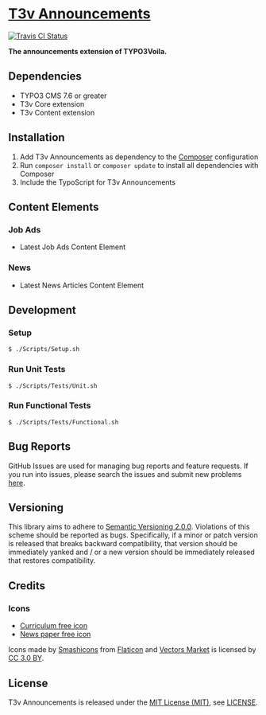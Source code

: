 [T3v Announcements]
===================

[![Travis CI Status][Travis CI Status]][Travis CI]

**The announcements extension of TYPO3Voila.**

Dependencies
------------

* TYPO3 CMS 7.6 or greater
* T3v Core extension
* T3v Content extension

Installation
------------

1. Add T3v Announcements as dependency to the [Composer] configuration
2. Run `composer install` or `composer update` to install all dependencies with Composer
3. Include the TypoScript for T3v Announcements

Content Elements
----------------

### Job Ads

* Latest Job Ads Content Element

### News

* Latest News Articles Content Element

Development
-----------

### Setup

```
$ ./Scripts/Setup.sh
```

### Run Unit Tests

```
$ ./Scripts/Tests/Unit.sh
```

### Run Functional Tests

```
$ ./Scripts/Tests/Functional.sh
```

Bug Reports
-----------

GitHub Issues are used for managing bug reports and feature requests. If you run into issues, please search the issues
and submit new problems [here].

Versioning
----------

This library aims to adhere to [Semantic Versioning 2.0.0]. Violations of this scheme should be reported as bugs.
Specifically, if a minor or patch version is released that breaks backward compatibility, that version should be
immediately yanked and / or a new version should be immediately released that restores compatibility.

Credits
-------

### Icons

* [Curriculum free icon]
* [News paper free icon]

Icons made by [Smashicons] from [Flaticon] and [Vectors Market] is licensed by [CC 3.0 BY].

License
-------

T3v Announcements is released under the [MIT License (MIT)], see [LICENSE].

[Acceptance testing TYPO3]: https://wiki.typo3.org/Acceptance_testing "Acceptance testing TYPO3"
[Automated testing TYPO3]: https://wiki.typo3.org/Automated_testing "Automated testing TYPO3"
[CC 3.0 BY]: http://creativecommons.org/licenses/by/3.0/ "Creative Commons BY 3.0"
[Composer]: https://getcomposer.org "Dependency Manager for PHP"
[Curriculum free icon]: https://www.flaticon.com/free-icon/curriculum_321882 "Curriculum free icon"
[Flaticon]: http://www.flaticon.com "Flaticon"
[Functional testing TYPO3]: https://wiki.typo3.org/Functional_testing "Functional testing TYPO3"
[here]: https://github.com/t3v/t3v_announcements/issues "GitHub Issue Tracker"
[LICENSE]: https://raw.githubusercontent.com/t3v/t3v_announcements/master/LICENSE "License"
[MIT License (MIT)]: http://opensource.org/licenses/MIT "The MIT License (MIT)"
[News paper free icon]: https://www.flaticon.com/free-icon/news-paper_269194 "News paper free icon"
[Semantic Versioning 2.0.0]: http://semver.org "Semantic Versioning 2.0.0"
[Smashicons]: https://www.flaticon.com/authors/smashicons "Smashicons"
[T3v Announcements]: https://t3v.github.io/t3v_announcements/ "The announcements extension of TYPO3Voila."
[Travis CI Status]: https://img.shields.io/travis/t3v/t3v_announcements.svg?style=flat "Travis CI Status"
[Travis CI]: https://travis-ci.org/t3v/t3v_announcements "T3v Announcements at Travis CI"
[TYPO3voila]: https://github.com/t3v "“UH LÁLÁ, TYPO3!”"
[Unit Testing TYPO3]: https://wiki.typo3.org/Unit_Testing_TYPO3 "Unit testing TYPO3"
[Vectors Market]: https://www.flaticon.com/authors/vectors-market "Vectors Market"